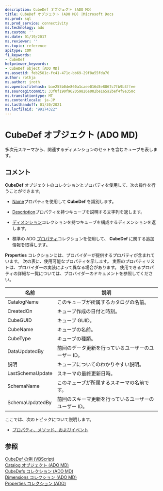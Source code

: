 ```yaml
---
description: CubeDef オブジェクト (ADO MD)
title: CubeDef オブジェクト (ADO MD) |Microsoft Docs
ms.prod: sql
ms.prod_service: connectivity
ms.technology: ado
ms.custom: ''
ms.date: 01/19/2017
ms.reviewer: ''
ms.topic: reference
apitype: COM
f1_keywords:
- CubeDef
helpviewer_keywords:
- CubeDef object [ADO MD]
ms.assetid: feb2581c-fc41-471c-bb69-29f8a55fda70
author: rothja
ms.author: jroth
ms.openlocfilehash: bae255b0de860a1caee016d5e8867c7fb9b3ffee
ms.sourcegitcommit: 33f0f190f962059826e002be165a2bef4f9e350c
ms.translationtype: MT
ms.contentlocale: ja-JP
ms.lasthandoff: 01/30/2021
ms.locfileid: "99174322"
---
```

# <a name="cubedef-object-ado-md"></a>CubeDef オブジェクト (ADO MD)
多次元スキーマから、関連するディメンションのセットを含むキューブを表します。  
  
## <a name="remarks"></a>コメント  
 **CubeDef** オブジェクトのコレクションとプロパティを使用して、次の操作を行うことができます。  
  
-   [Name](./name-property-ado-md.md)プロパティを使用して **CubeDef** を識別します。  
  
-   [Description](./description-property-ado-md.md)プロパティを持つキューブを説明する文字列を返します。  
  
-   [ディメンション](./dimensions-collection-ado-md.md)コレクションを持つキューブを構成するディメンションを返します。  
  
-   標準の ADO [プロパティ](../ado-api/properties-collection-ado.md)コレクションを使用して、 **CubeDef** に関する追加情報を取得します。  
  
 **Properties** コレクションには、プロバイダーが提供するプロパティが含まれています。 次の表に、使用可能なプロパティを示します。 実際のプロパティリストは、プロバイダーの実装によって異なる場合があります。 使用できるプロパティの詳細な一覧については、プロバイダーのドキュメントを参照してください。  
  
|名前|説明|  
|----------|-----------------|  
|CatalogName|このキューブが所属するカタログの名前。|  
|CreatedOn|キューブ作成の日付と時刻。|  
|CubeGUID|キューブ GUID。|  
|CubeName|キューブの名前。|  
|CubeType|キューブの種類。|  
|DataUpdatedBy|前回のデータ更新を行っているユーザーのユーザー ID。|  
|説明|キューブについてのわかりやすい説明。|  
|LastSchemaUpdate|スキーマの最終更新日時。|  
|SchemaName|このキューブが所属するスキーマの名前です。|  
|SchemaUpdatedBy|前回のスキーマ更新を行っているユーザーのユーザー ID。|  
  
 ここでは、次のトピックについて説明します。  
  
-   [プロパティ、メソッド、およびイベント](./cubedef-object-properties-methods-and-events.md)  
  
## <a name="see-also"></a>参照  
 [CubeDef の例 (VBScript)](./cubedef-example-vbscript.md)   
 [Catalog オブジェクト (ADO MD)](./catalog-object-ado-md.md)   
 [CubeDefs コレクション (ADO MD)](./cubedefs-collection-ado-md.md)   
 [Dimensions コレクション (ADO MD)](./dimensions-collection-ado-md.md)   
 [Properties コレクション (ADO)](../ado-api/properties-collection-ado.md)